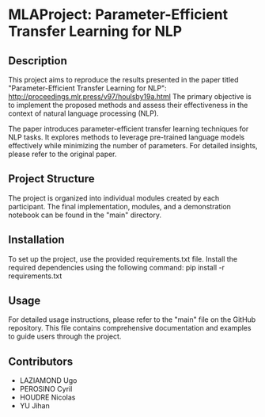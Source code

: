 # MLAProject: Parameter-Efficient Transfer Learning for NLP

## Description
This project aims to reproduce the results presented in the paper titled "Parameter-Efficient Transfer Learning for NLP": 
http://proceedings.mlr.press/v97/houlsby19a.html
The primary objective is to implement the proposed methods and assess their effectiveness in the context of natural language processing (NLP).

The paper introduces parameter-efficient transfer learning techniques for NLP tasks. It explores methods to leverage pre-trained language models effectively while minimizing the number of parameters. For detailed insights, please refer to the original paper.

## Project Structure
The project is organized into individual modules created by each participant. The final implementation, modules, and a demonstration notebook can be found in the "main" directory.

## Installation
To set up the project, use the provided requirements.txt file. Install the required dependencies using the following command:
pip install -r requirements.txt

## Usage
For detailed usage instructions, please refer to the "main" file on the GitHub repository. This file contains comprehensive documentation and examples to guide users through the project.

## Contributors

- LAZIAMOND Ugo
- PEROSINO Cyril
- HOUDRE Nicolas
- YU Jihan
